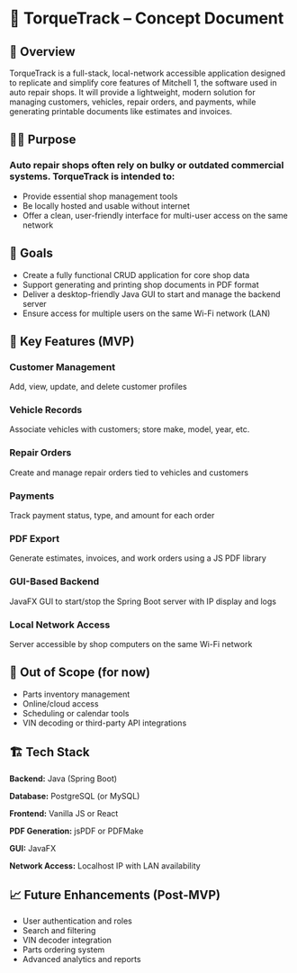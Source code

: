# 🚗 TorqueTrack – Concept Document
## 📌 Overview
TorqueTrack is a full-stack, local-network accessible application designed to replicate and simplify core features of Mitchell 1, the software used in auto repair shops. It will provide a lightweight, modern solution for managing customers, vehicles, repair orders, and payments, while generating printable documents like estimates and invoices.

## 🧑‍🔧 Purpose
### Auto repair shops often rely on bulky or outdated commercial systems. TorqueTrack is intended to:
- Provide essential shop management tools
- Be locally hosted and usable without internet
- Offer a clean, user-friendly interface for multi-user access on the same network

## 🎯 Goals
- Create a fully functional CRUD application for core shop data
- Support generating and printing shop documents in PDF format
- Deliver a desktop-friendly Java GUI to start and manage the backend server
- Ensure access for multiple users on the same Wi-Fi network (LAN)

## 🔧 Key Features (MVP)
### Customer Management
Add, view, update, and delete customer profiles

### Vehicle Records
Associate vehicles with customers; store make, model, year, etc.

### Repair Orders
Create and manage repair orders tied to vehicles and customers

### Payments
Track payment status, type, and amount for each order

### PDF Export
Generate estimates, invoices, and work orders using a JS PDF library

### GUI-Based Backend
JavaFX GUI to start/stop the Spring Boot server with IP display and logs

### Local Network Access
Server accessible by shop computers on the same Wi-Fi network

## 🚫 Out of Scope (for now)
- Parts inventory management
- Online/cloud access
- Scheduling or calendar tools
- VIN decoding or third-party API integrations

## 🏗️ Tech Stack
**Backend:** Java (Spring Boot)

**Database:** PostgreSQL (or MySQL)

**Frontend:** Vanilla JS or React

**PDF Generation:** jsPDF or PDFMake

**GUI:** JavaFX

**Network Access:** Localhost IP with LAN availability

## 📈 Future Enhancements (Post-MVP)
- User authentication and roles
- Search and filtering
- VIN decoder integration
- Parts ordering system
- Advanced analytics and reports

